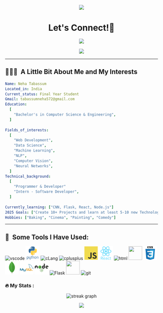 <p align="center">
  <img src="https://capsule-render.vercel.app/api?type=waving&color=gradient&text=Hello!&height=100&section=header"/>
</p>

<h1 align="center">
  Let's Connect!💬
</h1>
<div align="center">
  <img src="https://visitor-badge.laobi.icu/badge?page_id=nehatabassum572.nehatabassum572&"  />
</div>


<p align="center">
<a href="https://www.linkedin.com/in/nehatabassum572/" target="_blank">
  <img height="50" src="https://user-images.githubusercontent.com/46517096/166973395-19676cd8-f8ec-4abf-83ff-da8243505b82.png"/>
</a>
  
<!-- /<a href="https://dev.to/thepiyushmalhotra"> -->
<!--   <img height="50" src="https://user-images.githubusercontent.com/46517096/166974096-7aeecad4-483e-4c85-983f-f4b37b3f794e.png"/> -->
<!-- </a> -->
<!-- <a href="https://twitter.com/Ipiyushmalhotra"> -->
<!--   <img height="50" src="https://user-images.githubusercontent.com/46517096/166974271-91dfa250-d70b-4cb9-8707-f1bda1b708c3.png"/> -->
<!-- </a> -->
<!-- <a href="https://www.instagram.com/thepiyushmalhotra/"> -->
<!--   <img height="50" src="https://user-images.githubusercontent.com/46517096/166974368-9798f39f-1f46-499c-b14e-81f0a3f83a06.png"/> -->
<!-- </a> -->
</p>

---

<h2> 👨🏻‍💻 &nbsp;A Little Bit About Me and My Interests</h2>

```yaml
Name: Neha Tabassum
Located_in: India
Current_status: Final Year Student
Gmail: tabassumneha572@gmail.com 
Education:
  [
    "Bachelor's in Computer Science & Engineering",
  ]

Fields_of_interests:
  [
    "Web Development",
    "Data Science",
    "Machine Learning",
    "NLP",
    "Computer Vision",
    "Neural Networks",
  ]
Technical_background:
  [
    "Programmer & Developer"
    "Intern - Software Developer",
  ]
  
Currently_learning: ["CNN, Flask, React, Node.js"]
2025 Goals: ["Create 10+ Projects and learn at least 5-10 new Technologies."]
Hobbies: ["Baking", "Cinema", "Painting", "Comedy"]

```
  
---  
  
<h2> 🚀 &nbsp;Some Tools I Have Used:</h2>
<p align="left">
<img src="https://cdn.jsdelivr.net/gh/devicons/devicon/icons/vscode/vscode-original.svg" alt="vscode" width="45" height="45"/>
<img src="https://raw.githubusercontent.com/devicons/devicon/master/icons/python/python-original-wordmark.svg" alt="python" width="45" height="45"/>
<img src="https://cdn.jsdelivr.net/gh/devicons/devicon/icons/c/c-original.svg" alt="cLang" width="45" height="45"/>
<img src="https://cdn.jsdelivr.net/gh/devicons/devicon/icons/cplusplus/cplusplus-original.svg" alt="cplusplus" width="45" height="45"/>
<img src="https://raw.githubusercontent.com/devicons/devicon/master/icons/javascript/javascript-original.svg" alt="javascript" width="45" height="45" />
<img src="https://raw.githubusercontent.com/devicons/devicon/master/icons/react/react-original-wordmark.svg" alt="react" width="45" height="45" />
<img src="https://cdn.jsdelivr.net/gh/devicons/devicon/icons/html5/html5-original.svg" alt="html" width="45" height="45"/>
<img src="https://cdn.jsdelivr.net/gh/devicons/devicon@latest/icons/bootstrap/bootstrap-original-wordmark.svg" width="45" height="45" />
<img src="https://raw.githubusercontent.com/devicons/devicon/master/icons/css3/css3-original-wordmark.svg" alt="css3" width="45" height="45" />
<img src="https://raw.githubusercontent.com/devicons/devicon/master/icons/mongodb/mongodb-original.svg" alt="mongodb" width="45" height="45" />
<img src="https://raw.githubusercontent.com/devicons/devicon/master/icons/mysql/mysql-original-wordmark.svg" alt="mysql" width="45" height="45" />
<img src="https://raw.githubusercontent.com/devicons/devicon/master/icons/nodejs/nodejs-original-wordmark.svg" alt="nodejs" width="45" height="45" />
<img src="https://cdn.jsdelivr.net/gh/devicons/devicon/icons/flask/flask-original.svg" alt="Flask" width="45" height="45"/>
<img src="https://cdn.jsdelivr.net/gh/devicons/devicon/icons/photoshop/photoshop-plain.svg" width="45" height="45"/>      
<img src="https://cdn.jsdelivr.net/gh/devicons/devicon/icons/git/git-original.svg" alt="git" width="45" height="45"/>   
</p>

<h3 align="left">🔥   My Stats :</h3>
<div align="center">
  <img src="https://streak-stats.demolab.com?user=nehatabassum572&locale=en&mode=daily&theme=dark&hide_border=false&border_radius=5&order=3" height="220" alt="streak graph"  />
</div>


<p align="center">
  <img src="https://capsule-render.vercel.app/api?type=waving&color=gradient&height=100&section=footer"/>
</p>
